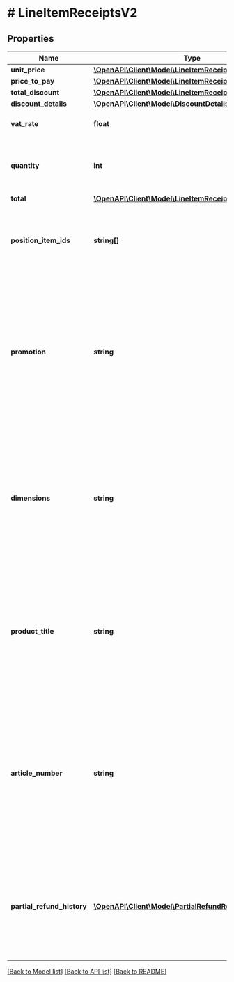 # # LineItemReceiptsV2

## Properties

Name | Type | Description | Notes
------------ | ------------- | ------------- | -------------
**unit_price** | [**\OpenAPI\Client\Model\LineItemReceiptsV2UnitPrice**](LineItemReceiptsV2UnitPrice.md) |  |
**price_to_pay** | [**\OpenAPI\Client\Model\LineItemReceiptsV2PriceToPay**](LineItemReceiptsV2PriceToPay.md) |  |
**total_discount** | [**\OpenAPI\Client\Model\LineItemReceiptsV2TotalDiscount**](LineItemReceiptsV2TotalDiscount.md) |  | [optional]
**discount_details** | [**\OpenAPI\Client\Model\DiscountDetailsReceiptsV2**](DiscountDetailsReceiptsV2.md) |  | [optional]
**vat_rate** | **float** | The vat rate applicable for this position |
**quantity** | **int** | Number of position items of this product billed or refunded with this receipt |
**total** | [**\OpenAPI\Client\Model\LineItemReceiptsV2Total**](LineItemReceiptsV2Total.md) |  |
**position_item_ids** | **string[]** | List of all position item ids of the order billed or reimbursed. In case of refund receipts the list can be empty. |
**promotion** | **string** | Promotion code, that together with the articleNumber it is shown as \&quot;article number\&quot; on the product detail page at the time of ordering. It&#39;s part of the unique description of an ordered product on a receipt. |
**dimensions** | **string** | Characteristics of a product like color, size or extension separated by commas.Shown on the product detail page when choosing the product. It&#39;s part of the unique description of an ordered product on a receipt. | [optional]
**product_title** | **string** | Short description of the ordered product shown on the product detail page at the time of ordering. It&#39;s part of the unique description of an ordered product on a receipt. |
**article_number** | **string** | External identifier of the product, together with the promotion it is shown as \&quot;article number\&quot; on the product detail page at the time of ordering. It&#39;s part of the unique description of an ordered product on a receipt. |
**partial_refund_history** | [**\OpenAPI\Client\Model\PartialRefundReceiptsV2[]**](PartialRefundReceiptsV2.md) | List of all partial refunds that were processed for different position items. In case there were no prior partial reimbursements, then this section will not be available. | [optional]

[[Back to Model list]](../../README.md#models) [[Back to API list]](../../README.md#endpoints) [[Back to README]](../../README.md)
